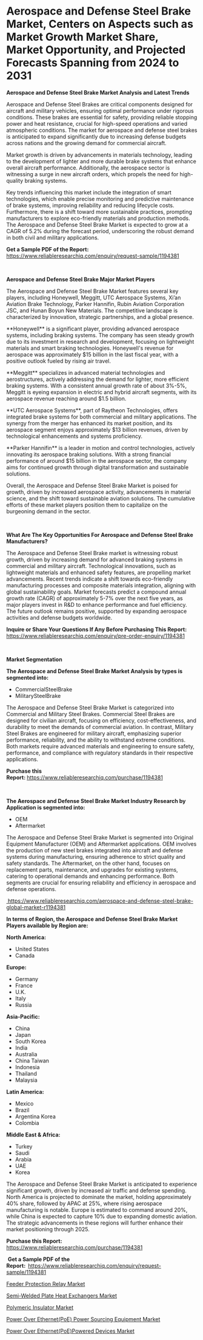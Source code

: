 <p><h1>Aerospace and Defense Steel Brake Market, Centers on Aspects such as Market Growth Market Share, Market Opportunity, and Projected Forecasts Spanning from 2024 to 2031</h1></p><p><strong>Aerospace and Defense Steel Brake Market Analysis and Latest Trends</strong></p>
<p><p>Aerospace and Defense Steel Brakes are critical components designed for aircraft and military vehicles, ensuring optimal performance under rigorous conditions. These brakes are essential for safety, providing reliable stopping power and heat resistance, crucial for high-speed operations and varied atmospheric conditions. The market for aerospace and defense steel brakes is anticipated to expand significantly due to increasing defense budgets across nations and the growing demand for commercial aircraft. </p><p>Market growth is driven by advancements in materials technology, leading to the development of lighter and more durable brake systems that enhance overall aircraft performance. Additionally, the aerospace sector is witnessing a surge in new aircraft orders, which propels the need for high-quality braking systems. </p><p>Key trends influencing this market include the integration of smart technologies, which enable precise monitoring and predictive maintenance of brake systems, improving reliability and reducing lifecycle costs. Furthermore, there is a shift toward more sustainable practices, prompting manufacturers to explore eco-friendly materials and production methods. The Aerospace and Defense Steel Brake Market is expected to grow at a CAGR of 5.2% during the forecast period, underscoring the robust demand in both civil and military applications.</p></p>
<p><strong>Get a Sample PDF of the Report:&nbsp;</strong> <a href="https://www.reliableresearchiq.com/enquiry/request-sample/1194381?utm_campaign=1088&utm_medium=2&utm_source=Github&utm_content=ia&utm_term=11102024&utm_id=aerospace-and-defense-steel-brake">https://www.reliableresearchiq.com/enquiry/request-sample/1194381</a></p>
<p>&nbsp;</p>
<p><strong>Aerospace and Defense Steel Brake Major Market Players</strong></p>
<p><p>The Aerospace and Defense Steel Brake Market features several key players, including Honeywell, Meggitt, UTC Aerospace Systems, Xi’an Aviation Brake Technology, Parker Hannifin, Rubin Aviation Corporation JSC, and Hunan Boyun New Materials. The competitive landscape is characterized by innovation, strategic partnerships, and a global presence.</p><p>**Honeywell** is a significant player, providing advanced aerospace systems, including braking systems. The company has seen steady growth due to its investment in research and development, focusing on lightweight materials and smart braking technologies. Honeywell's revenue for aerospace was approximately $15 billion in the last fiscal year, with a positive outlook fueled by rising air travel.</p><p>**Meggitt** specializes in advanced material technologies and aerostructures, actively addressing the demand for lighter, more efficient braking systems. With a consistent annual growth rate of about 3%-5%, Meggitt is eyeing expansion in electric and hybrid aircraft segments, with its aerospace revenue reaching around $1.5 billion.</p><p>**UTC Aerospace Systems**, part of Raytheon Technologies, offers integrated brake systems for both commercial and military applications. The synergy from the merger has enhanced its market position, and its aerospace segment enjoys approximately $13 billion revenues, driven by technological enhancements and systems proficiency.</p><p>**Parker Hannifin** is a leader in motion and control technologies, actively innovating its aerospace braking solutions. With a strong financial performance of around $15 billion in the aerospace sector, the company aims for continued growth through digital transformation and sustainable solutions.</p><p>Overall, the Aerospace and Defense Steel Brake Market is poised for growth, driven by increased aerospace activity, advancements in material science, and the shift toward sustainable aviation solutions. The cumulative efforts of these market players position them to capitalize on the burgeoning demand in the sector.</p></p>
<p>&nbsp;</p>
<p><strong>What Are The Key Opportunities For Aerospace and Defense Steel Brake Manufacturers?</strong></p>
<p><p>The Aerospace and Defense Steel Brake market is witnessing robust growth, driven by increasing demand for advanced braking systems in commercial and military aircraft. Technological innovations, such as lightweight materials and enhanced safety features, are propelling market advancements. Recent trends indicate a shift towards eco-friendly manufacturing processes and composite materials integration, aligning with global sustainability goals. Market forecasts predict a compound annual growth rate (CAGR) of approximately 5-7% over the next five years, as major players invest in R&D to enhance performance and fuel efficiency. The future outlook remains positive, supported by expanding aerospace activities and defense budgets worldwide.</p></p>
<p><strong>Inquire or Share Your Questions If Any Before Purchasing This Report:</strong> <a href="https://www.reliableresearchiq.com/enquiry/pre-order-enquiry/1194381?utm_campaign=1088&utm_medium=2&utm_source=Github&utm_content=ia&utm_term=11102024&utm_id=aerospace-and-defense-steel-brake">https://www.reliableresearchiq.com/enquiry/pre-order-enquiry/1194381</a></p>
<p>&nbsp;</p>
<p><strong>Market Segmentation</strong></p>
<p><strong>The Aerospace and Defense Steel Brake Market Analysis by types is segmented into:</strong></p>
<p><ul><li>CommercialSteelBrake</li><li>MilitarySteelBrake</li></ul></p>
<p><p>The Aerospace and Defense Steel Brake Market is categorized into Commercial and Military Steel Brakes. Commercial Steel Brakes are designed for civilian aircraft, focusing on efficiency, cost-effectiveness, and durability to meet the demands of commercial aviation. In contrast, Military Steel Brakes are engineered for military aircraft, emphasizing superior performance, reliability, and the ability to withstand extreme conditions. Both markets require advanced materials and engineering to ensure safety, performance, and compliance with regulatory standards in their respective applications.</p></p>
<p><strong>Purchase this Report:&nbsp;</strong><a href="https://www.reliableresearchiq.com/purchase/1194381?utm_campaign=1088&utm_medium=2&utm_source=Github&utm_content=ia&utm_term=11102024&utm_id=aerospace-and-defense-steel-brake">https://www.reliableresearchiq.com/purchase/1194381</a></p>
<p>&nbsp;</p>
<p><strong>The Aerospace and Defense Steel Brake Market Industry Research by Application is segmented into:</strong></p>
<p><ul><li>OEM</li><li>Aftermarket</li></ul></p>
<p><p>The Aerospace and Defense Steel Brake Market is segmented into Original Equipment Manufacturer (OEM) and Aftermarket applications. OEM involves the production of new steel brakes integrated into aircraft and defense systems during manufacturing, ensuring adherence to strict quality and safety standards. The Aftermarket, on the other hand, focuses on replacement parts, maintenance, and upgrades for existing systems, catering to operational demands and enhancing performance. Both segments are crucial for ensuring reliability and efficiency in aerospace and defense operations.</p></p>
<p><a href="https://www.reliableresearchiq.com/aerospace-and-defense-steel-brake-global-market-r1194381?utm_campaign=1088&utm_medium=2&utm_source=Github&utm_content=ia&utm_term=11102024&utm_id=aerospace-and-defense-steel-brake">&nbsp;https://www.reliableresearchiq.com/aerospace-and-defense-steel-brake-global-market-r1194381</a></p>
<p><strong>In terms of Region, the Aerospace and Defense Steel Brake Market Players available by Region are:</strong></p>
<p>
    <p> <strong> North America: </strong>
        <ul>
            <li>United States</li>
            <li>Canada</li>
        </ul>
        </p> 
    <p> <strong> Europe: </strong>
        <ul>
            <li>Germany</li>
            <li>France</li>
            <li>U.K.</li>
            <li>Italy</li>
            <li>Russia</li>
        </ul>
        </p> 
    <p> <strong> Asia-Pacific: </strong>
        <ul>
            <li>China</li>
            <li>Japan</li>
            <li>South Korea</li>
            <li>India</li>
            <li>Australia</li>
            <li>China Taiwan</li>
            <li>Indonesia</li>
            <li>Thailand</li>
            <li>Malaysia</li>
        </ul>
        </p> 
    <p> <strong> Latin America: </strong>
        <ul>
            <li>Mexico</li>
            <li>Brazil</li>
            <li>Argentina Korea</li>
            <li>Colombia</li>
        </ul>
        </p> 
    <p> <strong> Middle East & Africa: </strong>
        <ul>
            <li>Turkey</li>
            <li>Saudi</li>
            <li>Arabia</li>
            <li>UAE</li>
            <li>Korea</li>
        </ul>
    </p>
    </p>
<p><p>The Aerospace and Defense Steel Brake Market is anticipated to experience significant growth, driven by increased air traffic and defense spending. North America is projected to dominate the market, holding approximately 40% share, followed by APAC at 25%, where rising aerospace manufacturing is notable. Europe is estimated to command around 20%, while China is expected to capture 10% due to expanding domestic aviation. The strategic advancements in these regions will further enhance their market positioning through 2025.</p></p>
<p><strong>Purchase this Report: </strong><a href="https://www.reliableresearchiq.com/purchase/1194381?utm_campaign=1088&utm_medium=2&utm_source=Github&utm_content=ia&utm_term=11102024&utm_id=aerospace-and-defense-steel-brake">https://www.reliableresearchiq.com/purchase/1194381</a></p>
<p>&nbsp;<strong>Get a Sample PDF of the Report:&nbsp;&nbsp;</strong><a href="https://www.reliableresearchiq.com/enquiry/request-sample/1194381?utm_campaign=1088&utm_medium=2&utm_source=Github&utm_content=ia&utm_term=11102024&utm_id=aerospace-and-defense-steel-brake">https://www.reliableresearchiq.com/enquiry/request-sample/1194381</a></p>
<p><strong></strong></p>
<p><p><a href="https://issuu.com/reportprime-2/docs/feeder-protection-relay-market-size_9df312d22d15f2?utm_campaign=1088&utm_medium=2&utm_source=Github&utm_content=ia&utm_term=11102024&utm_id=aerospace-and-defense-steel-brake">Feeder Protection Relay Market</a></p><p><a href="https://www.linkedin.com/pulse/semi-welded-plate-heat-exchangers-market-refracting-trends-consumer-mjwlf?utm_campaign=1088&utm_medium=2&utm_source=Github&utm_content=ia&utm_term=11102024&utm_id=aerospace-and-defense-steel-brake">Semi-Welded Plate Heat Exchangers Market</a></p><p><a href="https://issuu.com/reportprime-2/docs/polymeric-insulator-market-size-203_67dc5d504e3768?utm_campaign=1088&utm_medium=2&utm_source=Github&utm_content=ia&utm_term=11102024&utm_id=aerospace-and-defense-steel-brake">Polymeric Insulator Market</a></p><p><a href="https://www.linkedin.com/pulse/navigating-power-over-ethernetpoe-sourcing-equipment-market-zflrc?utm_campaign=1088&utm_medium=2&utm_source=Github&utm_content=ia&utm_term=11102024&utm_id=aerospace-and-defense-steel-brake">Power Over Ethernet(PoE) Power Sourcing Equipment Market</a></p><p><a href="https://www.linkedin.com/pulse/power-over-ethernetpoepowered-devices-market-size-growth-qpm9c?utm_campaign=1088&utm_medium=2&utm_source=Github&utm_content=ia&utm_term=11102024&utm_id=aerospace-and-defense-steel-brake">Power Over Ethernet(PoE)Powered Devices Market</a></p></p>